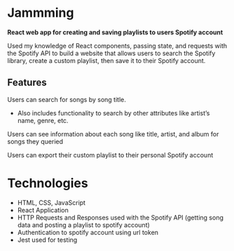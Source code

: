 # Jammming

**React web app for creating and saving playlists to users Spotify account**

Used my knowledge of React components, passing state, and requests with the Spotify API to build a website that allows users to search the Spotify library, create a custom playlist, then save it to their Spotify account.

## Features

Users can search for songs by song title.
* Also includes functionality to search by other attributes like artist’s name, genre, etc.

Users can see information about each song like title, artist, and album for songs they queried

Users can export their custom playlist to their personal Spotify account


# Technologies

* HTML, CSS, JavaScript
* React Application
* HTTP Requests and Responses used with the Spotify API (getting song data and posting a playlist to spotify account)
* Authentication to spotify account using url token
* Jest used for testing
